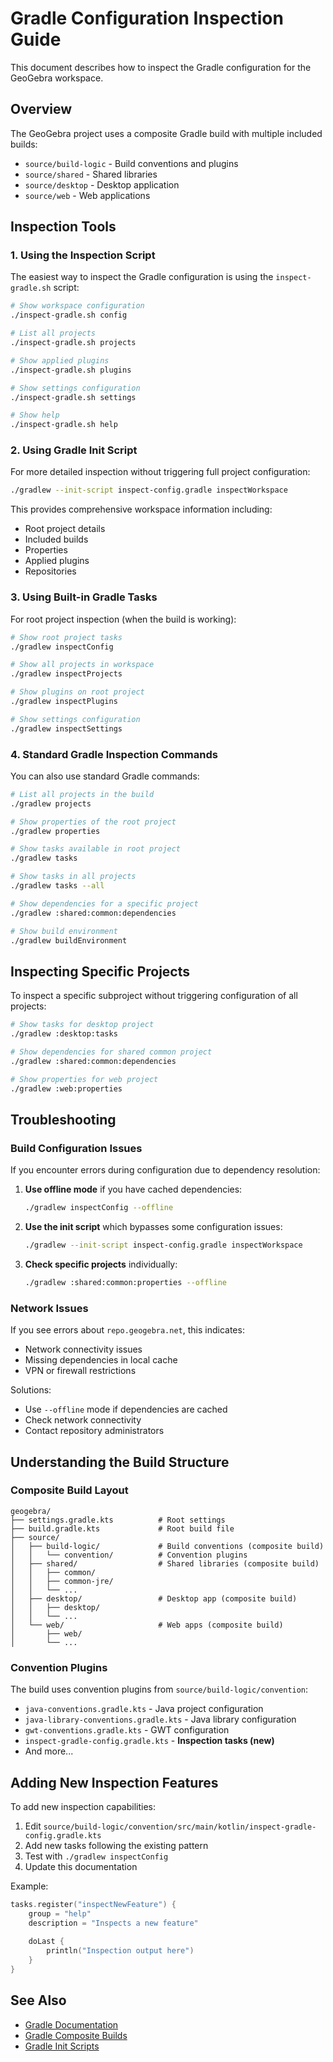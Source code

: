 # Gradle Configuration Inspection Guide

This document describes how to inspect the Gradle configuration for the GeoGebra workspace.

## Overview

The GeoGebra project uses a composite Gradle build with multiple included builds:
- `source/build-logic` - Build conventions and plugins
- `source/shared` - Shared libraries
- `source/desktop` - Desktop application
- `source/web` - Web applications

## Inspection Tools

### 1. Using the Inspection Script

The easiest way to inspect the Gradle configuration is using the `inspect-gradle.sh` script:

```bash
# Show workspace configuration
./inspect-gradle.sh config

# List all projects
./inspect-gradle.sh projects

# Show applied plugins
./inspect-gradle.sh plugins

# Show settings configuration
./inspect-gradle.sh settings

# Show help
./inspect-gradle.sh help
```

### 2. Using Gradle Init Script

For more detailed inspection without triggering full project configuration:

```bash
./gradlew --init-script inspect-config.gradle inspectWorkspace
```

This provides comprehensive workspace information including:
- Root project details
- Included builds
- Properties
- Applied plugins
- Repositories

### 3. Using Built-in Gradle Tasks

For root project inspection (when the build is working):

```bash
# Show root project tasks
./gradlew inspectConfig

# Show all projects in workspace
./gradlew inspectProjects

# Show plugins on root project
./gradlew inspectPlugins

# Show settings configuration
./gradlew inspectSettings
```

### 4. Standard Gradle Inspection Commands

You can also use standard Gradle commands:

```bash
# List all projects in the build
./gradlew projects

# Show properties of the root project
./gradlew properties

# Show tasks available in root project
./gradlew tasks

# Show tasks in all projects
./gradlew tasks --all

# Show dependencies for a specific project
./gradlew :shared:common:dependencies

# Show build environment
./gradlew buildEnvironment
```

## Inspecting Specific Projects

To inspect a specific subproject without triggering configuration of all projects:

```bash
# Show tasks for desktop project
./gradlew :desktop:tasks

# Show dependencies for shared common project
./gradlew :shared:common:dependencies

# Show properties for web project
./gradlew :web:properties
```

## Troubleshooting

### Build Configuration Issues

If you encounter errors during configuration due to dependency resolution:

1. **Use offline mode** if you have cached dependencies:
   ```bash
   ./gradlew inspectConfig --offline
   ```

2. **Use the init script** which bypasses some configuration issues:
   ```bash
   ./gradlew --init-script inspect-config.gradle inspectWorkspace
   ```

3. **Check specific projects** individually:
   ```bash
   ./gradlew :shared:common:properties --offline
   ```

### Network Issues

If you see errors about `repo.geogebra.net`, this indicates:
- Network connectivity issues
- Missing dependencies in local cache
- VPN or firewall restrictions

Solutions:
- Use `--offline` mode if dependencies are cached
- Check network connectivity
- Contact repository administrators

## Understanding the Build Structure

### Composite Build Layout

```
geogebra/
├── settings.gradle.kts          # Root settings
├── build.gradle.kts             # Root build file
├── source/
│   ├── build-logic/             # Build conventions (composite build)
│   │   └── convention/          # Convention plugins
│   ├── shared/                  # Shared libraries (composite build)
│   │   ├── common/
│   │   ├── common-jre/
│   │   └── ...
│   ├── desktop/                 # Desktop app (composite build)
│   │   ├── desktop/
│   │   └── ...
│   └── web/                     # Web apps (composite build)
│       ├── web/
│       └── ...
```

### Convention Plugins

The build uses convention plugins from `source/build-logic/convention`:
- `java-conventions.gradle.kts` - Java project configuration
- `java-library-conventions.gradle.kts` - Java library configuration
- `gwt-conventions.gradle.kts` - GWT configuration
- `inspect-gradle-config.gradle.kts` - **Inspection tasks (new)**
- And more...

## Adding New Inspection Features

To add new inspection capabilities:

1. Edit `source/build-logic/convention/src/main/kotlin/inspect-gradle-config.gradle.kts`
2. Add new tasks following the existing pattern
3. Test with `./gradlew inspectConfig`
4. Update this documentation

Example:
```kotlin
tasks.register("inspectNewFeature") {
    group = "help"
    description = "Inspects a new feature"
    
    doLast {
        println("Inspection output here")
    }
}
```

## See Also

- [Gradle Documentation](https://docs.gradle.org)
- [Gradle Composite Builds](https://docs.gradle.org/current/userguide/composite_builds.html)
- [Gradle Init Scripts](https://docs.gradle.org/current/userguide/init_scripts.html)
